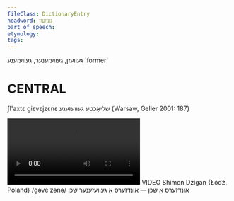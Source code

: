 ```yaml
---
fileClass: DictionaryEntry
headword: געוועזן
part_of_speech: 
etymology: 
tags: 
---
```

געוועזן, געוועזענער,  געוועזענע
'former'

CENTRAL
========

ʃl'axtɛ giɛvɛjzɛnɛ שליאַכטע געוועזענע {Warsaw, Geller 2001: 187}

![](https://ia601508.us.archive.org/24/items/FilmLexicon/Dzigan-UndzersAShokhn-UndzersAGevezenerShokhn.mp4)
VIDEO Shimon Dzigan {Łódź, Poland}
/gəveˑzənə/
אונדזערס אַ שכן — אונדזערס אַ געוועזענער שכן
